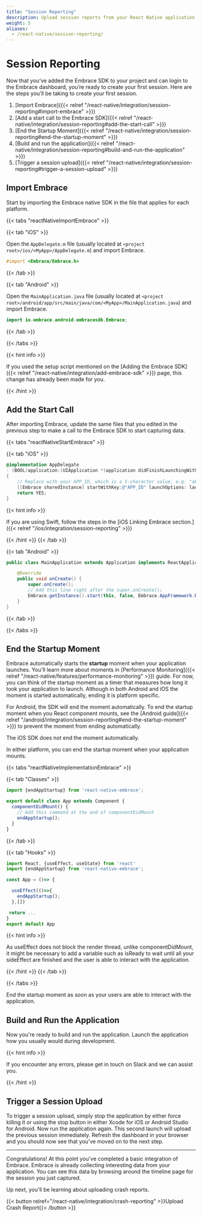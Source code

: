 ```yaml
---
title: "Session Reporting"
description: Upload session reports from your React Native application using the Embrace SDK
weight: 5
aliases:
  - /react-native/session-reporting/
---
```


# Session Reporting

Now that you’ve added the Embrace SDK to your project and can login to the Embrace dashboard, you’re ready to create your first session.
Here are the steps you’ll be taking to create your first session.

1. [Import Embrace]({{< relref "/react-native/integration/session-reporting#import-embrace" >}})
1. [Add a start call to the Embrace SDK]({{< relref "/react-native/integration/session-reporting#add-the-start-call" >}})
1. [End the Startup Moment]({{< relref "/react-native/integration/session-reporting#end-the-startup-moment" >}})
1. [Build and run the application]({{< relref "/react-native/integration/session-reporting#build-and-run-the-application" >}})
1. [Trigger a session upload]({{< relref "/react-native/integration/session-reporting#trigger-a-session-upload" >}})

## Import Embrace 

Start by importing the Embrace native SDK in the file that applies for each platform.

{{< tabs "reactNativeImportEmbrace" >}}

{{< tab "iOS" >}}

Open the `AppDelegate.m` file (usually located at `<project root>/ios/<MyApp>/AppDelegate.m`) and import Embrace.
```objective-c
#import <Embrace/Embrace.h>
```

{{< /tab >}}

{{< tab "Android" >}}

Open the `MainApplication.java` file (usually located at `<project root>/android/app/src/main/java/com/<MyApp>/MainApplication.java`) and import Embrace.

```java
import io.embrace.android.embracesdk.Embrace;
```

{{< /tab >}}


{{< /tabs >}}

{{< hint info >}}

If you used the setup script mentioned on the [Adding the Embrace SDK]({{< relref "/react-native/integration/add-embrace-sdk" >}}) page, this change has already been made for you.

{{< /hint >}}

## Add the Start Call

After importing Embrace, update the same files that you edited in the previous step to make a call to the Embrace SDK to start capturing data.

{{< tabs "reactNativeStartEmbrace" >}}

{{< tab "iOS" >}}

```objective-c
@implementation AppDelegate
- (BOOL)application:(UIApplication *)application didFinishLaunchingWithOptions:(NSDictionary *) launchOptions
{
    // Replace with your APP_ID, which is a 5-character value, e.g. "aBc45"
    [[Embrace sharedInstance] startWithKey:@"APP_ID" launchOptions: launchOptions framework:EMBAppFrameworkReactNative];
    return YES;
}
```

{{< hint info >}}

If you are using Swift, follow the steps in the [iOS Linking Embrace section.]({{< relref "/ios/integration/session-reporting" >}})

{{< /hint >}}
{{< /tab >}}

{{< tab "Android" >}}

```java
public class MainApplication extends Application implements ReactApplication {

    @Override
    public void onCreate() {
        super.onCreate();
        // Add this line right after the super.onCreate();
        Embrace.getInstance().start(this, false, Embrace.AppFramework.REACT_NATIVE);
    }
}
```

{{< /tab >}}

{{< /tabs >}}

## End the Startup Moment

Embrace automatically starts the **startup** moment when your application launches.
You'll learn more about moments in [Performance Monitoring]({{< relref "/react-native/features/performance-monitoring" >}}) guide.
For now, you can think of the startup moment as a timer that measures how long it took your application to launch.
Although in both Android and iOS the moment is started automatically, ending it is platform specific.

For Android, the SDK will end the moment automatically.
To end the startup moment when you React component mounts, see the [Android guide]({{< relref "/android/integration/session-reporting#end-the-startup-moment" >}}) to prevent the moment from ending automatically.

The iOS SDK does not end the moment automatically.

In either platform, you can end the startup moment when your application mounts.




{{< tabs "reactNativeImplementationEmbrace" >}}

{{< tab "Classes" >}}

```javascript
import {endAppStartup} from 'react-native-embrace';

export default class App extends Component {
  componentDidMount() {
    // Add this command at the end of componentDidMount
    endAppStartup();
  }
}
```

{{< /tab >}}

{{< tab "Hooks" >}}

```javascript
import React, {useEffect, useState} from 'react'
import {endAppStartup} from 'react-native-embrace';

const App = ()=> {

  useEffect(()=>{
    endAppStartup();
  },[])

 return ...
}
export default App
```
{{< hint info >}}

As useEffect does not block the render thread, unlike componentDidMount, it might be necessary to add a variable such as isReady to wait until all your sideEffect are finished and the user is able to interact with the application.

{{< /hint >}}
{{< /tab >}}


{{< /tabs >}}


End the startup moment as soon as your users are able to interact with the application. 

## Build and Run the Application

Now you're ready to build and run the application.
Launch the application how you usually would during development.

{{< hint info >}}

If you encounter any errors, please get in touch on Slack and we can assist you.

{{< /hint >}}

## Trigger a Session Upload

To trigger a session upload, simply stop the application by either force killing
it or using the stop button in either Xcode for iOS or Android Studio for Android.
Now run the application again.
This second launch will upload the previous session immediately.
Refresh the dashboard in your browser and you should now see that you've moved on to the next step.

---

Congratulations! At this point you've completed a basic integration of Embrace.
Embrace is already collecting interesting data from your application. You can
see this data by browsing around the timeline page for the session you just captured.

Up next, you'll be learning about uploading crash reports.

{{< button relref="/react-native/integration/crash-reporting" >}}Upload Crash Report{{< /button >}}
